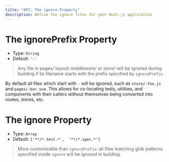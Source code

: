 ```yaml
---
title: "API: The ignore Property"
description: Define the ignore files for your Nuxt.js application
---
```


# The ignorePrefix Property

- Type: `String`
- Default: `'-'`

> Any file in pages/ layout/ middleware/ or store/ will be ignored during building if its filename starts with the prefix specified by `ignorePrefix`.

By default all files which start with `-` will be ignored, such as `store/-foo.js` and `pages/-bar.vue`. This allows for co-locating tests, utilities, and components with their callers without themselves being converted into routes, stores, etc.

# The ignore Property

- Type: `Array`
- Default: `['**/*.test.*',  '**/*.spec.*']`

> More customizable than `ignorePrefix`: all files matching glob patterns specified inside `ignore` will be ignored in building.

